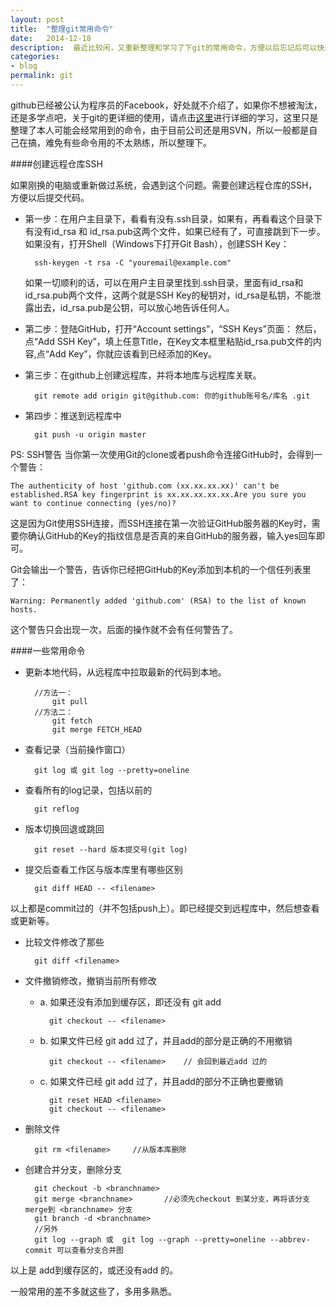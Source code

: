 ```yaml
---
layout: post
title:  "整理git常用命令"
date:   2014-12-18
description:  最近比较闲，又重新整理和学习了下git的常用命令，方便以后忘记后可以快速回想起来
categories:
- blog
permalink: git
---
```


github已经被公认为程序员的Facebook，好处就不介绍了，如果你不想被淘汰，还是多学点吧，关于git的更详细的使用，请点击[这里](http://www.liaoxuefeng.com/wiki/0013739516305929606dd18361248578c67b8067c8c017b000)进行详细的学习，这里只是整理了本人可能会经常用到的命令，由于目前公司还是用SVN，所以一般都是自己在搞，难免有些命令用的不太熟练，所以整理下。

####创建远程仓库SSH

如果刚换的电脑或重新做过系统，会遇到这个问题。需要创建远程仓库的SSH，方便以后提交代码。

- 第一步：在用户主目录下，看看有没有.ssh目录，如果有，再看看这个目录下有没有id_rsa 和 id_rsa.pub这两个文件，如果已经有了，可直接跳到下一步。如果没有，打开Shell（Windows下打开Git Bash），创建SSH Key：

        ssh-keygen -t rsa -C "youremail@example.com"

    如果一切顺利的话，可以在用户主目录里找到.ssh目录，里面有id_rsa和id_rsa.pub两个文件，这两个就是SSH Key的秘钥对，id_rsa是私钥，不能泄露出去，id_rsa.pub是公钥，可以放心地告诉任何人。
- 第二步：登陆GitHub，打开“Account settings”，“SSH Keys”页面：
然后，点“Add SSH Key”，填上任意Title，在Key文本框里粘贴id_rsa.pub文件的内容,点“Add Key”，你就应该看到已经添加的Key。

- 第三步：在github上创建远程库，并将本地库与远程库关联。

        git remote add origin git@github.com: 你的github账号名/库名 .git
    
- 第四步：推送到远程库中

        git push -u origin master


PS: SSH警告
当你第一次使用Git的clone或者push命令连接GitHub时，会得到一个警告：

    The authenticity of host 'github.com (xx.xx.xx.xx)' can't be established.RSA key fingerprint is xx.xx.xx.xx.xx.Are you sure you want to continue connecting (yes/no)?

这是因为Git使用SSH连接，而SSH连接在第一次验证GitHub服务器的Key时，需要你确认GitHub的Key的指纹信息是否真的来自GitHub的服务器，输入yes回车即可。

Git会输出一个警告，告诉你已经把GitHub的Key添加到本机的一个信任列表里了：

    Warning: Permanently added 'github.com' (RSA) to the list of known hosts.

这个警告只会出现一次，后面的操作就不会有任何警告了。

####一些常用命令

- 更新本地代码，从远程库中拉取最新的代码到本地。

        //方法一：
            git pull
        //方法二：
            git fetch
            git merge FETCH_HEAD

- 查看记录（当前操作窗口）

        git log 或 git log --pretty=oneline

- 查看所有的log记录，包括以前的

        git reflog
        
- 版本切换回退或跳回

        git reset --hard 版本提交号(git log)

- 提交后查看工作区与版本库里有哪些区别

        git diff HEAD -- <filename>


以上都是commit过的（并不包括push上）。即已经提交到远程库中，然后想查看或更新等。

- 比较文件修改了那些

        git diff <filename>

- 文件撤销修改，撤销当前所有修改
    - a. 如果还没有添加到缓存区，即还没有 git add
        
            git checkout -- <filename>
            
    - b. 如果文件已经 git add 过了，并且add的部分是正确的不用撤销
    
            git checkout -- <filename>    // 会回到最近add 过的

    - c. 如果文件已经 git add 过了，并且add的部分不正确也要撤销

            git reset HEAD <filename>
            git checkout -- <filename>


- 删除文件

        git rm <filename>     //从版本库删除


- 创建合并分支，删除分支

        
        git checkout -b <branchname>
        git merge <branchname>       //必须先checkout 到某分支，再将该分支merge到 <branchname> 分支
        git branch -d <branchname>
        //另外
        git log --graph 或  git log --graph --pretty=oneline --abbrev-commit 可以查看分支合并图


以上是 add到缓存区的，或还没有add 的。


一般常用的差不多就这些了，多用多熟悉。
    